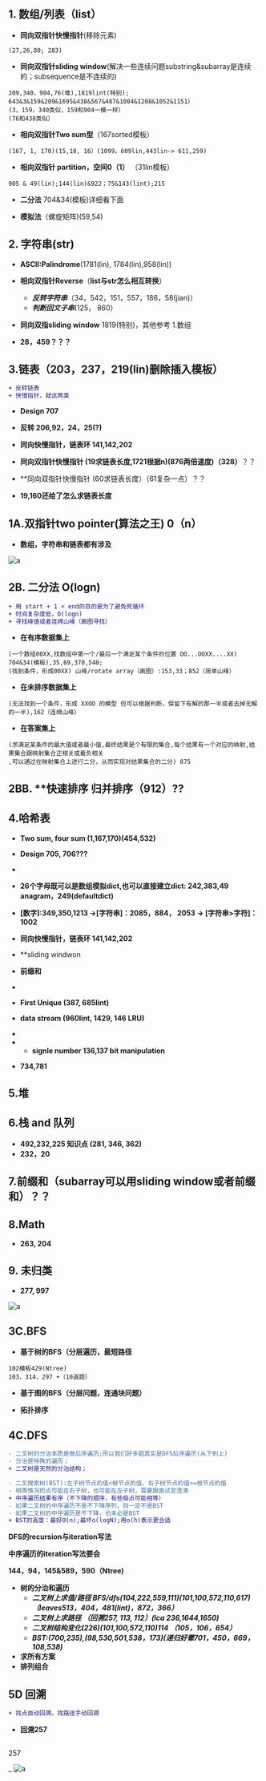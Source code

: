 ## 1. 数组/列表（list）
- **同向双指针快慢指针**(移除元素)
```
(27,26,80; 283)
```
- **同向双指针sliding window**(解决一些连续问题substring&subarray是连续的；subsequence是不连续的)
```
209,340，904,76(难),1819lint(特别); 
643&3&159&209&1695&438&567&487&1004&1208&1052&1151）
(3，159，340类似，159和904一模一样）
(76和438类似）
```
- **相向双指针Two sum型**（167sorted模板）
```
(167, 1, 170)(15,18, 16）(1099，609lin,443lin-> 611,259)
```
- **相向双指针 partition，空间0（1）** （31lin模板）
```
905 & 49(lin);144(lin)&922；75&143(lint);215
```
- **二分法** 704&34(模板)详细看下面

- **模拟法**（螺旋矩阵)(59,54)

## 2. 字符串(str)

- **ASCII:Palindrome**(1781(lin), 1784(lin),958(lin))

- **相向双指针Reverse**（**list与str怎么相互转换**）

  - ***反转字符串***（34，542，151，557，186，58(jian)）
  - ***判断回文子串***(125， 860）

- **同向双指sliding window** 1819(特别)，其他参考 1.数组

- **28，459？？？**


## 3.链表（203，237，219(lin)删除插入模板）
```diff
+ 反转链表
+ 快慢指针，就这两类
```
- **Design 707**
- **反转 206,92，24，25(?)**
- **同向快慢指针，链表环 141,142,202**
- **同向双指针快慢指针 (19求链表长度,1721根据n)(876两倍速度)（328）**？？
- **同向双指针快慢指针 (60求链表长度）（61复杂一点）？？

- **19,160还给了怎么求链表长度**



## 1A.双指针two pointer(算法之王) 0（n）
- **数组，字符串和链表都有涉及**

![a](https://github.com/SSRRBB/Leetcode/blob/main/Images/250.png)

## 2B. 二分法 O(logn)
```diff
+ 用 start + 1 < end的目的是为了避免死循环
+ 时间复杂度低，O(logn)
+ 寻找峰值或者连绵山峰（画图寻找）
```

- **在有序数据集上**
```
(一个数组00XX,找数组中第一个/最后一个满足某个条件的位置 OO...OOXX....XX) 704&34(模板),35,69,370,540;
(找到条件，形成00XX) 山峰/rotate array（画图）:153,33；852（简单山峰）
```
- **在未排序数据集上**
```
(无法找到一个条件，形成 XXOO 的模型 但可以根据判断，保留下有解的那一半或者去掉无解的一半),162（连绵山峰）
```
- **在答案集上**
```
(求满足某条件的最大值或者最小值,最终结果是个有限的集合,每个结果有一个对应的映射,结果集合跟映射集合正相关或着负相关
,可以通过在映射集合上进行二分，从而实现对结果集合的二分) 875
```

## 2BB. **快速排序 **归并排序（912）**??

## 4.哈希表
- **Two sum, four sum (1,167,170)(454,532)**
- **Design 705, 706???**
- 
- **26个字母既可以是数组模拟dict,也可以直接建立dict: 242,383,49 anagram，249(defaultdict)**
- **[数字]:349,350,1213 ->[字符串]：2085，884， 2053 -> [字符串>字符]：1002**
- **同向快慢指针，链表环 141,142,202**

- **sliding windwon
- **前缀和**
-
- **First Unique (387, 685lint)**
- **data stream (960lint, 1429, 146 LRU)**
-
- - **signle number 136,137 bit manipulation**
- **734,781**

## 5.堆

## 6.栈 and 队列
- **492,232,225 知识点 (281, 346, 362)**
- **232，20**

## 7.**前缀和**（subarray可以用sliding window或者前缀和）？？


## 8.**Math**
- **263, 204**

## 9. **未归类**
- **277, 997**

![a](https://github.com/SSRRBB/Leetcode/blob/main/Images/253.png)
## 3C.BFS

- **基于树的BFS（分层遍历，最短路径**
```
102模板429(Ntree)
103，314，297 +（10道题）
```
- **基于图的BFS（分层问题，连通块问题）**

- **拓扑排序**

## 4C.DFS
```diff
- 二叉树的分治本质是做后序遍历;所以我们好多题其实是DFS后序遍历(从下到上)
- 分治是特殊的遍历；
+ 二叉树是天然的分治结构；

```

```diff
- 二叉搜索树(BST):左子树节点的值<根节点的值，右子树节点的值>=根节点的值
- 相等情况的点可能在右子树，也可能在左子树，需要跟面试官澄清
+ 中序遍历结果有序（不下降的顺序，有些临点可能相等）
- 如果二叉树的中序遍历不是不下降序列，则一定不是BST
- 如果二叉树的中序遍历是不下降，也未必是BST
+ BST的高度：最好O(n);最坏o(logN);用o(h)表示更合适
```
**DFS的recursion与iteration写法**

**中序遍历的iteration写法要会**

**144，94，145&589，590（Ntree)**
- **树的分治和遍历**
   - ***二叉树上求值/路径 BFS/dfs(104,222,559,111)(101,100,572,110,617)（leaves513，404，481(lint)，872，366）***
   - ***二叉树上求路径 （回溯257, 113, 112）(lca 236,1644,1650)***
   - ***二叉树结构变化(226)(101,100,572,110)114 （105，106，654）***
   - ***BST:(700,235),(98,530,501,538，173)(递归好晕701，450，669，108,538)*** 
- **求所有方案**
- **排列组合**

## 5D 回溯
```diff
+ 找点自动回溯，找路径手动回溯
```
-  **回溯257**
## 
257

_
![a](https://github.com/SSRRBB/Leetcode/blob/main/Images/286.png)

